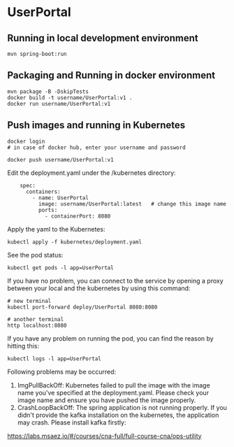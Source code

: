 # UserPortal

## Running in local development environment

```
mvn spring-boot:run
```

## Packaging and Running in docker environment

```
mvn package -B -DskipTests
docker build -t username/UserPortal:v1 .
docker run username/UserPortal:v1
```

## Push images and running in Kubernetes

```
docker login 
# in case of docker hub, enter your username and password

docker push username/UserPortal:v1
```

Edit the deployment.yaml under the /kubernetes directory:
```
    spec:
      containers:
        - name: UserPortal
          image: username/UserPortal:latest   # change this image name
          ports:
            - containerPort: 8080

```

Apply the yaml to the Kubernetes:
```
kubectl apply -f kubernetes/deployment.yaml
```

See the pod status:
```
kubectl get pods -l app=UserPortal
```

If you have no problem, you can connect to the service by opening a proxy between your local and the kubernetes by using this command:
```
# new terminal
kubectl port-forward deploy/UserPortal 8080:8080

# another terminal
http localhost:8080
```

If you have any problem on running the pod, you can find the reason by hitting this:
```
kubectl logs -l app=UserPortal
```

Following problems may be occurred:

1. ImgPullBackOff:  Kubernetes failed to pull the image with the image name you've specified at the deployment.yaml. Please check your image name and ensure you have pushed the image properly.
1. CrashLoopBackOff: The spring application is not running properly. If you didn't provide the kafka installation on the kubernetes, the application may crash. Please install kafka firstly:

https://labs.msaez.io/#/courses/cna-full/full-course-cna/ops-utility

